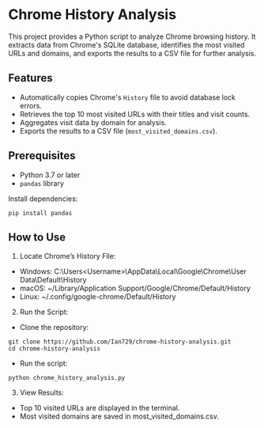 # Chrome History Analysis

This project provides a Python script to analyze Chrome browsing history. It extracts data from Chrome's SQLite database, identifies the most visited URLs and domains, and exports the results to a CSV file for further analysis.

## Features
- Automatically copies Chrome's `History` file to avoid database lock errors.
- Retrieves the top 10 most visited URLs with their titles and visit counts.
- Aggregates visit data by domain for analysis.
- Exports the results to a CSV file (`most_visited_domains.csv`).

## Prerequisites
- Python 3.7 or later
- `pandas` library

Install dependencies:
```
pip install pandas
```

## How to Use
1.	Locate Chrome’s History File:
- Windows: C:\Users\<Username>\AppData\Local\Google\Chrome\User Data\Default\History
- macOS: ~/Library/Application Support/Google/Chrome/Default/History
- Linux: ~/.config/google-chrome/Default/History
2.	Run the Script:
- Clone the repository:
```
git clone https://github.com/Ian729/chrome-history-analysis.git
cd chrome-history-analysis
```
- Run the script:
```
python chrome_history_analysis.py
```
3. View Results:
- Top 10 visited URLs are displayed in the terminal.
- Most visited domains are saved in most_visited_domains.csv.